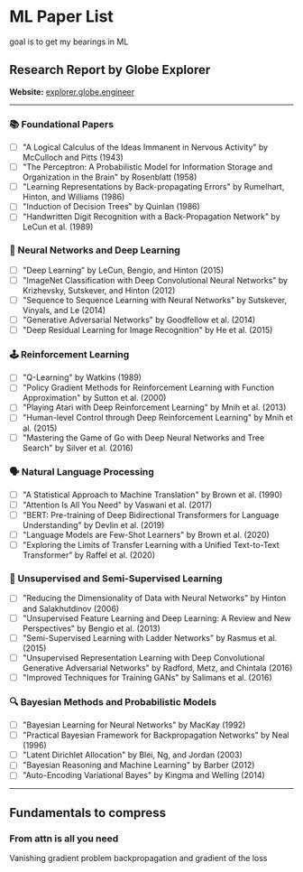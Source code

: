 # ML Paper List
goal is to get my bearings in ML

## Research Report by Globe Explorer
**Website:** [explorer.globe.engineer](http://explorer.globe.engineer)

---

### 📚 Foundational Papers
- [ ] "A Logical Calculus of the Ideas Immanent in Nervous Activity" by McCulloch and Pitts (1943)
- [ ] "The Perceptron: A Probabilistic Model for Information Storage and Organization in the Brain" by Rosenblatt (1958)
- [ ] "Learning Representations by Back-propagating Errors" by Rumelhart, Hinton, and Williams (1986)
- [ ] "Induction of Decision Trees" by Quinlan (1986)
- [ ] "Handwritten Digit Recognition with a Back-Propagation Network" by LeCun et al. (1989)

### 🧠 Neural Networks and Deep Learning
- [ ] "Deep Learning" by LeCun, Bengio, and Hinton (2015)
- [ ] "ImageNet Classification with Deep Convolutional Neural Networks" by Krizhevsky, Sutskever, and Hinton (2012)
- [ ] "Sequence to Sequence Learning with Neural Networks" by Sutskever, Vinyals, and Le (2014)
- [ ] "Generative Adversarial Networks" by Goodfellow et al. (2014)
- [ ] "Deep Residual Learning for Image Recognition" by He et al. (2015)

### 🕹️ Reinforcement Learning
- [ ] "Q-Learning" by Watkins (1989)
- [ ] "Policy Gradient Methods for Reinforcement Learning with Function Approximation" by Sutton et al. (2000)
- [ ] "Playing Atari with Deep Reinforcement Learning" by Mnih et al. (2013)
- [ ] "Human-level Control through Deep Reinforcement Learning" by Mnih et al. (2015)
- [ ] "Mastering the Game of Go with Deep Neural Networks and Tree Search" by Silver et al. (2016)

### 🗣️ Natural Language Processing
- [ ] "A Statistical Approach to Machine Translation" by Brown et al. (1990)
- [ ] "Attention Is All You Need" by Vaswani et al. (2017)
- [ ] "BERT: Pre-training of Deep Bidirectional Transformers for Language Understanding" by Devlin et al. (2019)
- [ ] "Language Models are Few-Shot Learners" by Brown et al. (2020)
- [ ] "Exploring the Limits of Transfer Learning with a Unified Text-to-Text Transformer" by Raffel et al. (2020)

### 🧪 Unsupervised and Semi-Supervised Learning
- [ ] "Reducing the Dimensionality of Data with Neural Networks" by Hinton and Salakhutdinov (2006)
- [ ] "Unsupervised Feature Learning and Deep Learning: A Review and New Perspectives" by Bengio et al. (2013)
- [ ] "Semi-Supervised Learning with Ladder Networks" by Rasmus et al. (2015)
- [ ] "Unsupervised Representation Learning with Deep Convolutional Generative Adversarial Networks" by Radford, Metz, and Chintala (2016)
- [ ] "Improved Techniques for Training GANs" by Salimans et al. (2016)

### 🔍 Bayesian Methods and Probabilistic Models
- [ ] "Bayesian Learning for Neural Networks" by MacKay (1992)
- [ ] "Practical Bayesian Framework for Backpropagation Networks" by Neal (1996)
- [ ] "Latent Dirichlet Allocation" by Blei, Ng, and Jordan (2003)
- [ ] "Bayesian Reasoning and Machine Learning" by Barber (2012)
- [ ] "Auto-Encoding Variational Bayes" by Kingma and Welling (2014)

---


## Fundamentals to compress
### From attn is all you need
Vanishing gradient problem
backpropagation and gradient of the loss